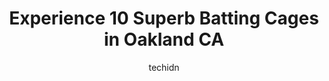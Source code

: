 ---
layout: ampstory
image: https://i0.wp.com/www.depkes.org/wp-content/uploads/2023/06/batting-cages-0-in-oakland-ca-1685821143.jpeg?resize=640,853
author: techidn
featured: false
description: Discover the impressive array of Batting Cages options in Oakland CA, where you can find 10 of the largest Batting Cages establishments in the area. From renowned classics to hidden gems, Oa
title: Experience 10 Superb Batting Cages in Oakland CA
cover:
   title: Experience 10 Superb Batting Cages in Oakland CA
   subtitle: Rickpate
   background: https://www.depkes.org/wp-content/uploads/2023/06/batting-cages-0-in-oakland-ca-1685821143.jpeg

pages: 
 - layout: thirds
   top: <h1>#1 Payless Batting Cages</h1>
   bottom: "<p>Nice please good 👍</p>"
   background: https://www.depkes.org/wp-content/uploads/2023/06/batting-cages-1-in-oakland-ca-1685821143.jpeg
   backgroundblur: true
 - layout: thirds
   top: <h1>#2 Future Star Baseball</h1>
   bottom: "<p>My son is 11 and has been playing baseball for 6 years and Future Star Baseball has been there the whole way! Hes done everything from camps, after-school programs, to</p>"
   background: https://www.depkes.org/wp-content/uploads/2023/06/batting-cages-2-in-oakland-ca-1685821144.jpeg
   cta:
      link: https://www.depkes.org/blog/experience-10-superb-batting-cages-in-oakland-ca/
      text: Experience 10 Superb Batting Cages in Oakland CA
 - layout: thirds
   top: <h1>#3 North Oakland Regional Sports Center</h1>
   bottom: "<p>6900 Broadway, Oakland, CA 94611, United States</p>"
   background: https://www.depkes.org/wp-content/uploads/2023/06/batting-cages-3-in-oakland-ca-1685821145.jpeg
   cta:
      link: https://www.depkes.org/blog/experience-10-superb-batting-cages-in-oakland-ca/
      text: Experience 10 Superb Batting Cages in Oakland CA
 - layout: thirds
   top: <h1>#4 Mike Murphy Baseball</h1>
   bottom: "<p>Shadelands Sportmall, 2650 Shadelands Dr, Walnut Creek, CA 94598, United States</p>"
   background: https://images.unsplash.com/photo-1561679660-d00ee1e0dc8e?ixlib=rb-4.0.3&ixid=MnwxMjA3fDB8MHxwaG90by1wYWdlfHx8fGVufDB8fHx8&auto=format&fit=crop&w=640&h=853&q=80
   cta:
      link: https://www.depkes.org/blog/experience-10-superb-batting-cages-in-oakland-ca/
      text: Experience 10 Superb Batting Cages in Oakland CA
 - layout: thirds
   top: <h1>#5 San Francisco Baseball Academy best place ever</h1>
   bottom: "<p>3010 Geary Blvd, San Francisco, CA 94118, United States</p>"
   background: https://images.unsplash.com/photo-1567095761054-7a02e69e5c43?ixlib=rb-4.0.3&ixid=MnwxMjA3fDB8MHxwaG90by1wYWdlfHx8fGVufDB8fHx8&auto=format&fit=crop&w=640&h=853&q=80
   cta:
      link: https://www.depkes.org/blog/experience-10-superb-batting-cages-in-oakland-ca/
      text: Experience 10 Superb Batting Cages in Oakland CA
 - layout: thirds
   top: <h1>#6 Rickey Henderson Field</h1>
   bottom: "<p>426 45th St, Oakland, CA 94609, United States</p>"
   background: https://images.unsplash.com/photo-1533735380053-eb8d0759b24a?ixlib=rb-4.0.3&ixid=MnwxMjA3fDB8MHxwaG90by1wYWdlfHx8fGVufDB8fHx8&auto=format&fit=crop&w=640&h=853&q=80
   cta:
      link: https://www.depkes.org/blog/experience-10-superb-batting-cages-in-oakland-ca/
      text: Experience 10 Superb Batting Cages in Oakland CA
 - layout: thirds
   top: <h1>#7 Complete Game</h1>
   bottom: "<p>29534 Kohoutek Way, Union City, CA 94587, United States</p>"
   background: https://images.unsplash.com/photo-1609083590460-7b8cc0ca65f8?ixlib=rb-4.0.3&ixid=MnwxMjA3fDB8MHxwaG90by1wYWdlfHx8fGVufDB8fHx8&auto=format&fit=crop&w=640&h=853&q=80
   cta:
      link: https://www.depkes.org/blog/experience-10-superb-batting-cages-in-oakland-ca/
      text: Experience 10 Superb Batting Cages in Oakland CA
 - layout: thirds
   middle: Continue reading...
   background: https://images.unsplash.com/photo-1595364397663-fca4f075d796?ixlib=rb-4.0.3&ixid=MnwxMjA3fDB8MHxwaG90by1wYWdlfHx8fGVufDB8fHx8&auto=format&fit=crop&w=640&h=853&q=80
   cta:
      link: https://www.depkes.org/blog/experience-10-superb-batting-cages-in-oakland-ca/
      text: Experience 10 Superb Batting Cages in Oakland CA
      
---